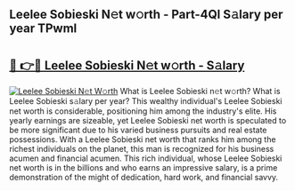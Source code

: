 ## Leelee Sobieski N𝚎t w𝚘rth - Part-4Ql S𝚊lary per year TPwml

# <h2><a href="http://gc1fsgw.nevu.top/?p=Leelee+Sobieski">🔗 👉🔴 Leelee Sobieski N𝚎t w𝚘rth - S𝚊lary</a></h2>

[![Leelee Sobieski N𝚎t W𝚘rth](https://i.imgur.com/Oavwk0R.jpeg)](http://gc1fsgw.nevu.top/?p=Leelee+Sobieski)
What is Leelee Sobieski n𝚎t w𝚘rth? What is Leelee Sobieski s𝚊lary per year?
This wealthy individual's Leelee Sobieski net worth is considerable, positioning him among the industry's elite. His yearly earnings are sizeable, yet Leelee Sobieski net worth is speculated to be more significant due to his varied business pursuits and real estate possessions. With a Leelee Sobieski net worth that ranks him among the richest individuals on the planet, this man is recognized for his business acumen and financial acumen. This rich individual, whose Leelee Sobieski net worth is in the billions and who earns an impressive salary, is a prime demonstration of the might of dedication, hard work, and financial savvy.
